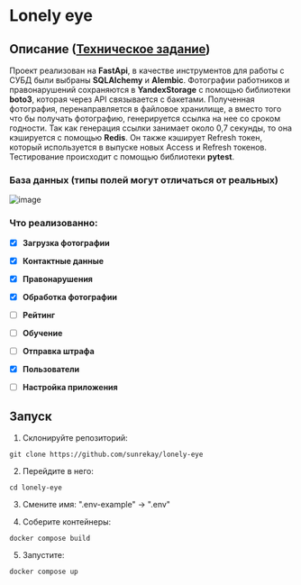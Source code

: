 # Lonely eye
## Описание ([Техническое задание](https://github.com/RTUITLab/Recruit/blob/master/requirements/back/README.md))
Проект реализован на __FastApi__, в качестве инструментов для работы с СУБД были выбраны __SQLAlchemy__ и __Alembic__. Фотографии работников и правонарушений сохраняются в __YandexStorage__ с помощью библиотеки __boto3__, которая через API связывается с бакетами. Полученная фотография, перенаправляется в файловое хранилище, а вместо того что бы получать фотографию, генерируется ссылка на нее со сроком годности. Так как генерация ссылки занимает около 0,7 секунды, то она кэшируется с помощью __Redis__. Он также кэширует Refresh токен, который используется в выпуске новых Access и Refresh токенов. Тестирование происходит с помощью библиотеки __pytest__.

### База данных (типы полей могут отличаться от реальных)
![image](https://github.com/sunrekay/lonely-eye/assets/73135012/d5c8227b-6190-407d-85c2-05f97b6bf954)


### Что реализованно:
- [x] __Загрузка фотографии__
- [x] __Контактные данные__
- [x] __Правонарушения__
- [x] __Обработка фотографии__
- [ ] __Рейтинг__
- [ ] __Обучение__
- [ ] __Отправка штрафа__
- [x] __Пользователи__
- [ ] __Настройка приложения__


## Запуск
1. Склонируйте репозиторий:
```
git clone https://github.com/sunrekay/lonely-eye
```
2. Перейдите в него:
```
cd lonely-eye
```
3. Смените имя: ".env-example" -> ".env"

4. Соберите контейнеры:
```
docker compose build
```
5. Запустите:
```
docker compose up
```
